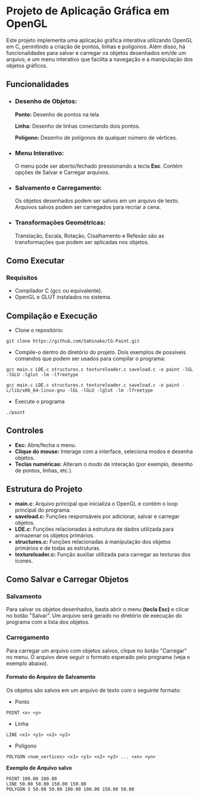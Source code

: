 
# Projeto de Aplicação Gráfica em OpenGL

Este projeto implementa uma aplicação gráfica interativa utilizando OpenGL em C, permitindo a criação de pontos, linhas e polígonos. Além disso, há funcionalidades para salvar e carregar os objetos desenhados em/de um arquivo, e um menu interativo que facilita a navegação e a manipulação dos objetos gráficos.

## Funcionalidades
* ### Desenho de Objetos:
    **Ponto:** Desenho de pontos na tela
    
    **Linha:** Desenho de linhas conectando dois pontos.
   
   **Polígono:** Desenho de polígonos de qualquer número de vértices.

* ### Menu Interativo:

    O menu pode ser aberto/fechado pressionando a tecla **Esc**. Contém opções de Salvar e Carregar arquivos.

* ### Salvamento e Carregamento:
    Os objetos desenhados podem ser salvos em um arquivo de texto. Arquivos salvos podem ser carregados para recriar a cena.

* ### Transformações Geométricas:
    Translação, Escala, Rotação, Cisalhamento e Refexão são as transformações que podem ser aplicadas nos objetos.

## Como Executar
### Requisitos
* Compilador C (gcc ou equivalente).
* OpenGL e GLUT instalados no sistema.

## Compilação e Execução
* Clone o repositório:

``` 
git clone https://github.com/Sahinake/CG-Paint.git
```
* Compile-o dentro do diretório do projeto. Dois exemplos de possíveis comandos que podem ser usados para compilar o programa:
```
gcc main.c LDE.c structures.c textureloader.c saveload.c -o paint -lGL -lGLU -lglut -lm -lfreetype
```
```
gcc main.c LDE.c structures.c textureloader.c saveload.c -o paint -L/lib/x86_64-linux-gnu -lGL -lGLU -lglut -lm -lfreetype
```

* Execute o programa
```
./paint
```

## Controles
* **Esc:** Abre/fecha o menu.
* **Clique do mouse:** Interage com a interface, seleciona modos e desenha objetos.
* **Teclas numéricas:** Alteram o modo de interação (por exemplo, desenho de pontos, linhas, etc.).
    
## Estrutura do Projeto
* **main.c**: Arquivo principal que inicializa o OpenGL e contém o loop principal do programa.
* **saveload.c:** Funções responsáveis por adicionar, salvar e carregar objetos.
* **LDE.c:** Funções relacionadas à estrutura de dados utilizada para armazenar os objetos primários.
* **structures.c:** Funções relacionadas à manipulação dos objetos primários e de todas as estruturas.
* **textureloader.c:** Função auxiliar utilizada para carregar as texturas dos ícones.

## Como Salvar e Carregar Objetos
### Salvamento
Para salvar os objetos desenhados, basta abrir o menu **(tecla Esc)** e clicar no botão "Salvar".
Um arquivo será gerado no diretório de execução do programa com a lista dos objetos.

### Carregamento
Para carregar um arquivo com objetos salvos, clique no botão "Carregar" no menu.
O arquivo deve seguir o formato esperado pelo programa (veja o exemplo abaixo).
#### Formato do Arquivo de Salvamento
Os objetos são salvos em um arquivo de texto com o seguinte formato:
* Ponto
```
POINT <x> <y>
```
* Linha
```
LINE <x1> <y1> <x2> <y2>
```
* Polígono
```
POLYGON <num_vertices> <x1> <y1> <x2> <y2> ... <xn> <yn>
```
**Exemplo de Arquivo salvo**
```
POINT 100.00 200.00
LINE 50.00 50.00 150.00 150.00
POLYGON 3 50.00 50.00 100.00 100.00 150.00 50.00
```




